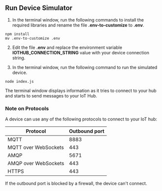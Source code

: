 ## Run Device Simulator

1. In the terminal window, run the following commands to install the required libraries and rename the file **.env-to-customize** to **.env**.

```cmd/sh
npm install
mv .env-to-customize .env
```

2. Edit the file **.env** and replace the environment variable **IOTHUB_CONNECTION_STRING** value with your device connection string.

3. In the terminal window, run the following command to run the simulated device.

```cmd/sh
node index.js
```

The terminal window displays information as it tries to connect to your hub and starts to send messages to your IoT Hub.

### Note on Protocols

A device can use any of the following protocols to connect to your IoT hub:

| Protocol | Outbound port |
| --- | --- |
| MQTT |8883 |
| MQTT over WebSockets |443 |
| AMQP |5671 |
| AMQP over WebSockets |443 |
| HTTPS |443 |

If the outbound port is blocked by a firewall, the device can't connect.
